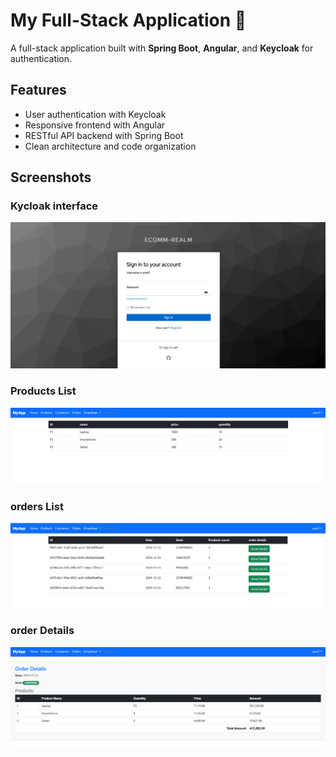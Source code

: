 # My Full-Stack Application 🚀

A full-stack application built with **Spring Boot**, **Angular**, and **Keycloak** for authentication.

## Features
- User authentication with Keycloak
- Responsive frontend with Angular
- RESTful API backend with Spring Boot
- Clean architecture and code organization

## Screenshots

### Kycloak interface
![Keycloak](images/keycloak.png "keycloak")

### Products List
![products](images/products.png "products list")

### orders List
![orders](images/orders.png "orders")

### order Details
![orders Details](images/order-details.png "order-details")

